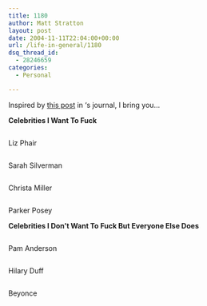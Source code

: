 ```yaml
---
title: 1180
author: Matt Stratton
layout: post
date: 2004-11-11T22:04:00+00:00
url: /life-in-general/1180
dsq_thread_id:
  - 28246659
categories:
  - Personal

---
```

Inspired by [this post][1] in &#8216;s journal, I bring you&#8230;

**Celebrities I Want To Fuck**

<img />
  
Liz Phair

<img />
  
Sarah Silverman

<img />
  
Christa Miller

<img />
  
Parker Posey

**Celebrities I Don&#8217;t Want To Fuck But Everyone Else Does**

<img />
  
Pam Anderson

<img />
  
Hilary Duff

<img />
  
Beyonce

 [1]: http://swingfeline.livejournal.com/116144.html